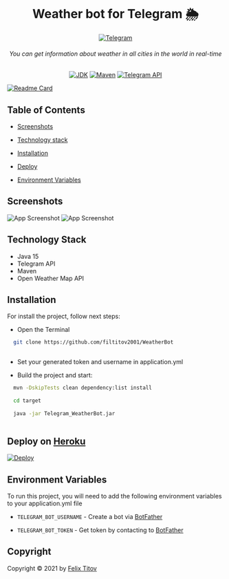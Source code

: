 
<h1 align="center">Weather bot for Telegram 🌦</h1>
<div align="center">
  
 <div align="center">
  
[![Telegram](https://img.shields.io/badge/Telegram%20Bot-1.0.0-0088cc)](https://t.me/WeatherAryanBot)

</div>
  
###### You can get information about weather in all cities in the world in real-time

[![JDK](https://img.shields.io/badge/JDK-15-orange)](https://www.oracle.com/java/technologies/javase/15-relnote-issues.html)
[![Maven](https://img.shields.io/badge/Maven-4.0.0-9cf)](https://www.apache.org)
[![Telegram API](https://img.shields.io/badge/telegrambots-5.0.0-blue)](https://core.telegram.org/bots/api)

</div>

[![Readme Card](https://github-readme-stats.vercel.app/api/pin/?username=filtitov2001&repo=WeatherBot)](https://github.com/anuraghazra/github-readme-stats)


## Table of Contents

- [Screenshots](#screenshots)

- [Technology stack](#technology-stack)

- [Installation](#installation)

- [Deploy](#deploy-on-heroku)

- [Environment Variables](#environment-variables)



  
## Screenshots

![App Screenshot](https://github.com/filtitov2001/WeatherBot/blob/main/assets/first.png)
![App Screenshot](https://github.com/filtitov2001/WeatherBot/blob/main/assets/second.png)

  
## Technology Stack

* Java 15
* Telegram API
* Maven
* Open Weather Map API


  
## Installation

For install the project, follow next steps:

- Open the Terminal

```bash
  git clone https://github.com/filtitov2001/WeatherBot
  
```
- Set your generated token and username in application.yml

- Build the project and start:
```bash
  mvn -DskipTests clean dependency:list install
  
  cd target
  
  java -jar Telegram_WeatherBot.jar
  
```
    

## Deploy on [Heroku](https://heroku.com)

[![Deploy](https://www.herokucdn.com/deploy/button.svg)](https://heroku.com/deploy)

## Environment Variables

To run this project, you will need to add the following environment variables to your application.yml file


- `TELEGRAM_BOT_USERNAME` - Create a bot via [BotFather](https://t.me/botfather)

- `TELEGRAM_BOT_TOKEN` - Get token by contacting  to [BotFather](https://t.me/botfather)


## Copyright

Copyright © 2021 by [Felix Titov](https://github.com/filtitov2001)
